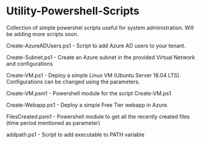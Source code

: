 # Utility-Powershell-Scripts

Collection of simple powershel scripts useful for system administration.
Will be adding more scripts soon.

Create-AzureADUsers.ps1 - Script to add Azure AD users to your tenant.

Create-Subnet.ps1 - Create an Azure subnet in the provided Virtual Network and configurations

Create-VM.ps1 - Deploy a simple Linux VM (Ubuntu Server 18.04 LTS). Configurations can be changed using the parameters.

Create-VM.psm1 - Powershell module for the script Create-VM.ps1

Create-Webapp.ps1 - Deploy a simple Free Tier webapp in Azure.

FilesCreated.psm1 - Powershell module to get all the recently created files (time period mentioned as parameter)

addpath.ps1 - Script to add executable to PATH variable
